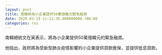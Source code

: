 ```yaml
---
layout: post
title: 南韓將為小企業提供50萬億韓元緊急融資
date: 2020-03-19 11:11:35.000000000 +08:00
categories: rss
---
```


南韓總統文在寅表示，將為小企業提供50萬億韓元的緊急融資。

他指出，政府將為受新型肺炎疫情影響的小企業提供貸款擔保，並提供低息貸款。

